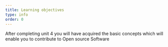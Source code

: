 ```yaml
---
title: Learning objectives
type: info
order: 0
---
```


After completing unit 4 you will have acquired the basic concepts which will enable you to contribute to Open source Software 
